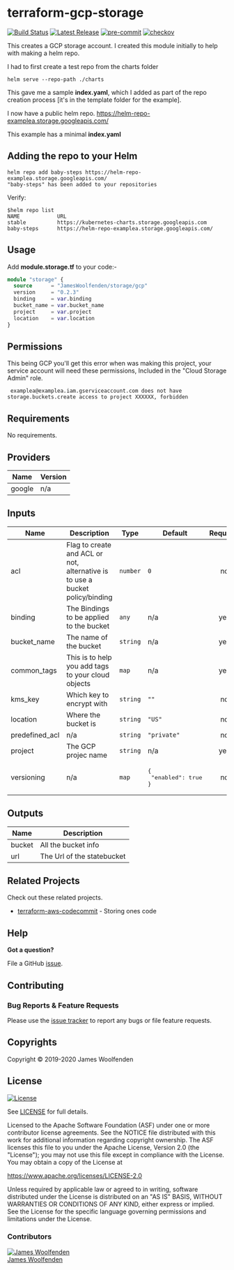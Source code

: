 # terraform-gcp-storage

[![Build Status](https://github.com/JamesWoolfenden/terraform-gcp-storageterraform-gcp-storage.svg?branch=master)](https://github.com/JamesWoolfenden/terraform-gcp-storage) 
[![Latest Release](https://img.shields.io/github/release/JamesWoolfenden/terraform-gcp-storage.svg)](https://github.com/JamesWoolfenden/terraform-gcp-storage/releases/latest)
[![pre-commit](https://img.shields.io/badge/pre--commit-enabled-brightgreen?logo=pre-commit&logoColor=white)](https://github.com/pre-commit/pre-commit)
[![checkov](https://img.shields.io/badge/checkov-verified-brightgreen)](https://www.checkov.io/)

This creates a GCP storage account.
I created this module initially to help with making a helm repo.

I had to first create a test repo from the charts folder

```cli
helm serve --repo-path ./charts
```

This gave me a sample **index.yaml**, which I added as part of the repo creation process [it's in the template folder for the example].

I now have a public helm repo.
https://helm-repo-examplea.storage.googleapis.com/

This example has a minimal **index.yaml**

## Adding the repo to your Helm

```cli
helm repo add baby-steps https://helm-repo-examplea.storage.googleapis.com/
"baby-steps" has been added to your repositories
```

Verify:

```cli
$helm repo list
NAME            URL
stable          https://kubernetes-charts.storage.googleapis.com
baby-steps      https://helm-repo-examplea.storage.googleapis.com/
```

## Usage

Add **module.storage.tf** to your code:-

```terraform
module "storage" {
  source      = "JamesWoolfenden/storage/gcp"
  version     = "0.2.3"
  binding     = var.binding
  bucket_name = var.bucket_name
  project     = var.project
  location    = var.location
}
```

## Permissions

This being GCP you'll get this error when was making this project, your service account will need these permissions, Included in the "Cloud Storage Admin" role.

```error
 examplea@examplea.iam.gserviceaccount.com does not have storage.buckets.create access to project XXXXXX, forbidden
```

<!-- BEGINNING OF PRE-COMMIT-TERRAFORM DOCS HOOK -->
## Requirements

No requirements.

## Providers

| Name | Version |
|------|---------|
| google | n/a |

## Inputs

| Name | Description | Type | Default | Required |
|------|-------------|------|---------|:--------:|
| acl | Flag to create and ACL or not, alternative is to use a bucket policy/binding | `number` | `0` | no |
| binding | The Bindings to be applied to the bucket | `any` | n/a | yes |
| bucket\_name | The name of the bucket | `string` | n/a | yes |
| common\_tags | This is to help you add tags to your cloud objects | `map` | n/a | yes |
| kms\_key | Which key to encrypt with | `string` | `""` | no |
| location | Where the bucket is | `string` | `"US"` | no |
| predefined\_acl | n/a | `string` | `"private"` | no |
| project | The GCP projec name | `string` | n/a | yes |
| versioning | n/a | `map` | <pre>{<br>  "enabled": true<br>}</pre> | no |

## Outputs

| Name | Description |
|------|-------------|
| bucket | All the bucket info |
| url | The Url of the statebucket |

<!-- END OF PRE-COMMIT-TERRAFORM DOCS HOOK -->

## Related Projects

Check out these related projects.

- [terraform-aws-codecommit](https://github.com/jameswoolfenden/terraform-aws-codebuild) - Storing ones code

## Help

**Got a question?**

File a GitHub [issue](https://github.com/jameswoolfenden/terraform-aws-storage/issues).

## Contributing

### Bug Reports & Feature Requests

Please use the [issue tracker](https://github.com/jameswoolfenden/terraform-aws-storage/issues) to report any bugs or file feature requests.

## Copyrights

Copyright © 2019-2020 James Woolfenden

## License

[![License](https://img.shields.io/badge/License-Apache%202.0-blue.svg)](https://opensource.org/licenses/Apache-2.0)

See [LICENSE](LICENSE) for full details.

Licensed to the Apache Software Foundation (ASF) under one
or more contributor license agreements. See the NOTICE file
distributed with this work for additional information
regarding copyright ownership. The ASF licenses this file
to you under the Apache License, Version 2.0 (the
"License"); you may not use this file except in compliance
with the License. You may obtain a copy of the License at

<https://www.apache.org/licenses/LICENSE-2.0>

Unless required by applicable law or agreed to in writing,
software distributed under the License is distributed on an
"AS IS" BASIS, WITHOUT WARRANTIES OR CONDITIONS OF ANY
KIND, either express or implied. See the License for the
specific language governing permissions and limitations
under the License.

### Contributors

[![James Woolfenden][jameswoolfenden_avatar]][jameswoolfenden_homepage]<br/>[James Woolfenden][jameswoolfenden_homepage]

[jameswoolfenden_homepage]: https://github.com/jameswoolfenden
[jameswoolfenden_avatar]: https://github.com/jameswoolfenden.png?size=150
[github]: https://github.com/jameswoolfenden
[linkedin]: https://www.linkedin.com/in/jameswoolfenden/
[twitter]: https://twitter.com/JimWoolfenden
[share_twitter]: https://twitter.com/intent/tweet/?text=terraform-aws-storage&url=https://github.com/jameswoolfenden/terraform-aws-storage
[share_linkedin]: https://www.linkedin.com/shareArticle?mini=true&title=terraform-aws-storage&url=https://github.com/jameswoolfenden/terraform-aws-storage
[share_reddit]: https://reddit.com/submit/?url=https://github.com/jameswoolfenden/terraform-aws-storage
[share_facebook]: https://facebook.com/sharer/sharer.php?u=https://github.com/jameswoolfenden/terraform-aws-storage
[share_email]: mailto:?subject=terraform-aws-storage&body=https://github.com/jameswoolfenden/terraform-aws-storage
